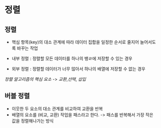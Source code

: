 #  정렬

## 정렬
- 핵심 항목(key)의 대소 관계에 따라 데이터 집합을 일정한 순서로 줄지어 늘어서도록 바꾸는 작업

- 내부 정렬 : 정렬할 모든 데이터를 하나의 뱅ㄹ에 저장할 수 있는 경우
- 외부 정렬 : 정렬할 데이터가 너무 많아서 하나의 배열에 저장할 수 없는 경우

_정렬 알고리즘의 핵심 요소_
->  *교환*,*선택*, *삽입*

## 버블 정렬
- 이웃한 두 요소의 대소 관계를 비교하여 교환을 반복
- 배열의 요소를 (비교, 교환) 작업을 패스라고 한다.
-> 패스를 반복해서 가장 작은 값을 정렬해나가는 방식

